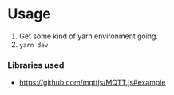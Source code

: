 # Usage

1. Get some kind of yarn environment going.
2. `yarn dev`


### Libraries used

- https://github.com/mqttjs/MQTT.js#example

